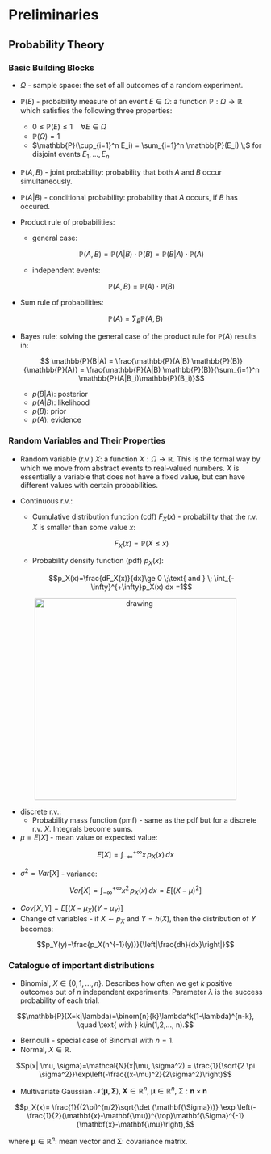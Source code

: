 # Preliminaries

## Probability Theory

### Basic Building Blocks
- $\Omega$ - sample space: the set of all outcomes of a random experiment.
- $\mathbb{P}(E)$ - probability measure of an event $E \in \Omega$: a function $\mathbb{P}: \Omega \rightarrow \mathbb{R}$ which satisfies the following three properties:
    - $0 \le \mathbb{P}(E) \le 1 \quad \forall E \in \Omega$
    - $\mathbb{P}(\Omega)=1$
    - $\mathbb{P}(\cup_{i=1}^n E_i) = \sum_{i=1}^n \mathbb{P}(E_i) \;$ for disjoint events ${E_1, ..., E_n}$
- $\mathbb{P}(A, B)$ - joint probability: probability that both $A$ and $B$ occur simultaneously.
- $\mathbb{P}(A | B)$ - conditional probability: probability that $A$ occurs, if $B$ has occured.
- Product rule of probabilities:
    - general case: <br>

    $$\mathbb{P}(A, B) = \mathbb{P}(A | B)\cdot  \mathbb{P}(B) = \mathbb{P}(B | A) \cdot \mathbb{P}(A)$$

    - independent events: <br>

    $$\mathbb{P}(A, B) = \mathbb{P}(A) \cdot \mathbb{P}(B)$$

- Sum rule of probabilities: 

$$\mathbb{P}(A)=\sum_{B}\mathbb{P}(A, B)$$

- Bayes rule: solving the general case of the product rule for $\mathbb{P}(A)$ results in:

    $$ \mathbb{P}(B|A) = \frac{\mathbb{P}(A|B) \mathbb{P}(B)}{\mathbb{P}(A)} = \frac{\mathbb{P}(A|B) \mathbb{P}(B)}{\sum_{i=1}^n \mathbb{P}(A|B_i)\mathbb{P}(B_i)}$$

    - $p(B|A)$: posterior
    - $p(A|B)$: likelihood
    - $p(B)$: prior
    - $p(A)$: evidence
    
### Random Variables and Their Properties
- Random variable (r.v.) $X$: a function $X:\Omega \rightarrow \mathbb{R}$. This is the formal way by which we move from abstract events to real-valued numbers. $X$ is essentially a variable that does not have a fixed value, but can have different values with certain probabilities.
- Continuous r.v.:
    - Cumulative distribution function (cdf) $F_X(x)$ - probability that the r.v. $X$ is smaller than some value $x$:
    
    $$F_X(x) = \mathbb{P}(X\le x)$$

    - Probability density function (pdf) $p_X(x)$:

    $$p_X(x)=\frac{dF_X(x)}{dx}\ge 0 \;\text{ and } \; \int_{-\infty}^{+\infty}p_X(x) dx =1$$

<div style="text-align:center">
    <img src="https://i.imgur.com/uHHQU4r.png" alt="drawing" width="400"/>
</div>

- discrete r.v.:
    - Probability mass function (pmf) - same as the pdf but for a discrete r.v. $X$. Integrals become sums.
- $\mu = E[X]$ - mean value or expected value:

$$E[X] = \int_{-\infty}^{+\infty}x \, p_X(x) \, dx$$

- $\sigma^2 = Var[X]$ - variance:

$$Var[X] = \int_{-\infty}^{+\infty}x^2 \, p_X(x) \, dx = E[(X-\mu)^2]$$

- $Cov[X,Y]=E[(X-\mu_X)(Y-\mu_Y)]$
- Change of variables - if $X \sim p_X$ and $Y=h(X)$, then the distribution of $Y$ becomes:

$$p_Y(y)=\frac{p_X(h^{-1}(y))}{\left|\frac{dh}{dx}\right|}$$ 

### Catalogue of important distributions

- Binomial, $X\in\{0,1,...,n\}$. Describes how often we get $k$ positive outcomes out of $n$ independent experiments. Parameter $\lambda$ is the success probability of each trial.

$$\mathbb{P}(X=k|\lambda)=\binom{n}{k}\lambda^k(1-\lambda)^{n-k}, \quad \text{ with } k\in(1,2,..., n).$$

- Bernoulli - special case of Binomial with $n=1$.
- Normal, $X \in \mathbb{R}$.

$$p(x| \mu, \sigma)=\mathcal{N}(x|\mu, \sigma^2) = \frac{1}{\sqrt{2 \pi \sigma^2}}\exp\left(-\frac{(x-\mu)^2}{2\sigma^2}\right)$$

- Multivariate Gaussian $\mathcal{N}(\mathbf{\mu}, \mathbf{\Sigma}), \; \mathbf{X}\in \mathbb{R}^n, \; \mathbf{\mu}\in \mathbb{R}^n, \; \mathbb{\Sigma}:\mathbf{n}\times\mathbf{n}$

$$p_X(x)= \frac{1}{(2\pi)^{n/2}\sqrt{\det (\mathbf{\Sigma})}} \exp \left(-\frac{1}{2}(\mathbf{x}-\mathbf{\mu})^{\top}\mathbf{\Sigma}^{-1}(\mathbf{x}-\mathbf{\mu}\right),$$

where $\mathbf{\mu}\in \mathbb{R}^n$: mean vector and $\mathbf{\Sigma}$: covariance matrix.